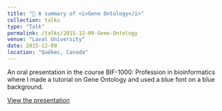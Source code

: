 ```yaml
---
title: "🧬 A summary of <i>Gene Ontology</i>"
collection: talks
type: "Talk"
permalink: /talks/2015-12-09-Gene-Ontology
venue: "Laval University"
date: 2015-12-09
location: "Québec, Canada"
---
```

An oral presentation in the course BIF-1000: Profession in bioinformatics where I made a tutorial on Gene Ontology and used a blue font on a blue background.

[View the presentation](https://drive.google.com/file/d/1PX72eeQ_0ShLM3h7ab6hln-9P6pXTp53/view?usp=sharing)
